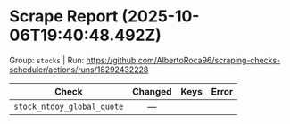 # Scrape Report (2025-10-06T19:40:48.492Z)

Group: `stocks`  |  Run: https://github.com/AlbertoRoca96/scraping-checks-scheduler/actions/runs/18292432228

| Check | Changed | Keys | Error |
|---|:---:|:--|:--|
| `stock_ntdoy_global_quote` | — |  |  |

